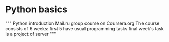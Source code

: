 # Python basics
"""
Python introduction Mail.ru group course on Coursera.org
The course consists of 6 weeks: 
first 5 have usual programming tasks
final week's task is a project of server
"""
